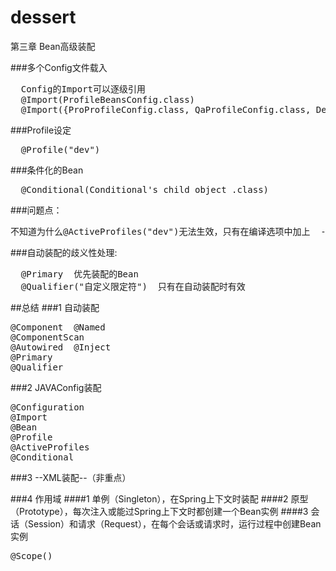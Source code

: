 # dessert
第三章 Bean高级装配

###多个Config文件载入　
<pre>
  Config的Import可以逐级引用
  @Import(ProfileBeansConfig.class)
  @Import({ProProfileConfig.class, QaProfileConfig.class, DevProfileConfig.class})
</pre>

###Profile设定
<pre>
  @Profile("dev")
</pre>

###条件化的Bean
<pre>
  @Conditional(Conditional's child object .class)
</pre>

###问题点：
<pre>
不知道为什么@ActiveProfiles("dev")无法生效，只有在编译选项中加上  -Dspring.profiles.active="pro"　才有用
</pre>


###自动装配的歧义性处理:
<pre>
  @Primary  优先装配的Bean
  @Qualifier("自定义限定符")  只有在自动装配时有效
</pre>

##总结
###1 自动装配
<pre>
@Component  @Named
@ComponentScan
@Autowired  @Inject
@Primary
@Qualifier
</pre>

###2 JAVAConfig装配
<pre>
@Configuration
@Import
@Bean
@Profile
@ActiveProfiles
@Conditional
</pre>

###3 --XML装配--（非重点）

###4 作用域
####1 单例（Singleton），在Spring上下文时装配
####2 原型（Prototype），每次注入或能过Spring上下文时都创建一个Bean实例
####3 会话（Session）和请求（Request），在每个会话或请求时，运行过程中创建Bean实例

<pre>
@Scope()
</pre>

